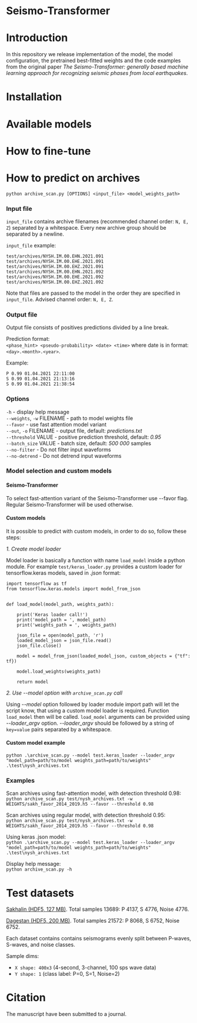 # Seismo-Transformer

# Introduction

In this repository we release implementation of the model, the model configuration, the pretrained best-fitted weights and the code examples from the original paper _The Seismo-Transformer: generally based machine learning approach for recognizing seismic phases from local earthquakes_. 

# Installation

# Available models

# How to fine-tune

# How to predict on archives

`python archive_scan.py [OPTIONS] <input_file> <model_weights_path>`

### Input file
`input_file` contains archive filenames (recommended channel order: `N, E, Z`) 
separated by a whitespace. Every new archive group should be separated by a newline.

`input_file` example:

```
test/archives/NYSH.IM.00.EHN.2021.091 test/archives/NYSH.IM.00.EHE.2021.091 test/archives/NYSH.IM.00.EHZ.2021.091
test/archives/NYSH.IM.00.EHN.2021.092 test/archives/NYSH.IM.00.EHE.2021.092 test/archives/NYSH.IM.00.EHZ.2021.092
```

Note that files are passed to the model in the order they are specified in `input_file`. 
Advised channel order: `N, E, Z`.

### Output file
Output file consists of positives predictions divided by a line break.

Prediction format:
<br>`<phase_hint> <pseudo-probability> <date> <time>`
where date is in format: `<day>.<month>.<year>`.

Example:
```
P 0.99 01.04.2021 22:11:00
S 0.99 01.04.2021 21:13:16
S 0.99 01.04.2021 21:38:54
```

### Options
`-h` - display help message
<br>`--weights`, `-w` FILENAME - path to model weights file
<br>`--favor` - use fast attention model variant
<br>`--out`, `-o` FILENAME - output file, default: *predictions.txt*
<br>`--threshold` VALUE - positive prediction threshold, default: *0.95*
<br>`--batch_size` VALUE - batch size, default: *500 000* samples
<br>`--no-filter` - Do not filter input waveforms
<br>`--no-detrend` - Do not detrend input waveforms

### Model selection and custom models

#### Seismo-Transformer

To select fast-attention variant of the Seismo-Transformer use --favor flag. 
Regular Seismo-Transformer will be used otherwise.

#### Custom models
It is possible to predict with custom models, in order to do so, follow these steps:

*1. Create model loader*

Model loader is basically a function with name `load_model` inside a python module.
For example `test/keras_loader.py` provides a custom loader for tensorflow.keras models, 
saved in *.json* format:

```aidl
import tensorflow as tf
from tensorflow.keras.models import model_from_json


def load_model(model_path, weights_path):

    print('Keras loader call!')
    print('model_path = ', model_path)
    print('weights_path = ', weights_path)

    json_file = open(model_path, 'r')
    loaded_model_json = json_file.read()
    json_file.close()

    model = model_from_json(loaded_model_json, custom_objects = {"tf": tf})

    model.load_weights(weights_path)

    return model
```

*2. Use --model option with `archive_scan.py` call*

Using *--model* option followed by loader module import path will let the script know, 
that using a custom model loader is required.
Function `load_model` then will be called.
`load_model` arguments can be provided using *--loader_argv* option.
*--loader_argv* should be followed by a string of `key=value` pairs separated by a whitespace.

#### Custom model example
`python .\archive_scan.py --model test.keras_loader --loader_argv "model_path=path/to/model weights_path=path/to/weights" .\test\nysh_archives.txt`

### Examples
Scan archives using fast-attention model, with detection threshold 0.98:
<br>`python archive_scan.py test/nysh_archives.txt -w WEIGHTS/sakh_favor_2014_2019.h5 --favor --threshold 0.98`

Scan archives using regular model, with detection threshold 0.95:
<br>`python archive_scan.py test/nysh_archives.txt -w WEIGHTS/sakh_favor_2014_2019.h5 --favor --threshold 0.98`

Using keras .json model:
<br>`python .\archive_scan.py --model test.keras_loader --loader_argv "model_path=path/to/model weights_path=path/to/weights" .\test\nysh_archives.txt`

Display help message:
<br>`python archive_scan.py -h`


# Test datasets

[Sakhalin (HDF5, 127 MB)](https://drive.google.com/file/d/1dH2JF9TQmyB6GpIB_dY1jiWAI5uqp6ED/view?usp=sharing). Total samples 13689: P 4137, S 4776, Noise 4776.

[Dagestan (HDF5, 200 MB)](https://drive.google.com/file/d/156w3I9QVnhkCo0u7wjh-c6xekE9f6B3G/view?usp=sharing). Total samples 21572: P 8068, S 6752, Noise 6752.

Each dataset contains contains seismograms evenly split between P-waves, S-waves, and noise classes. 

Sample dims:
- `X shape: 400x3` (4-second, 3-channel, 100 sps wave data)
- `Y shape: 1` (class label: P=0, S=1, Noise=2)

# Citation

The manuscript have been submitted to a journal.

